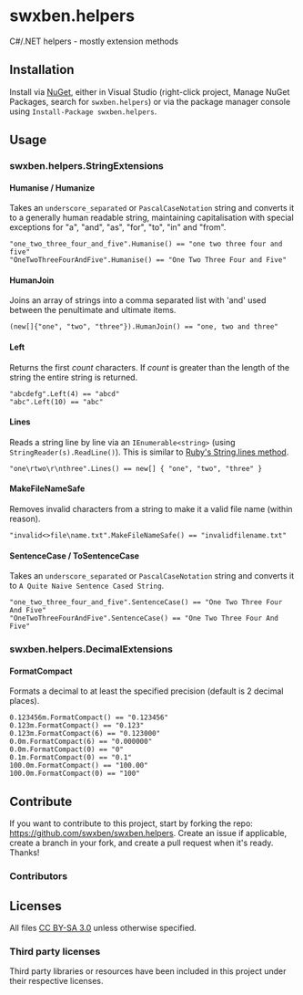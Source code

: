 swxben.helpers
==============

C#/.NET helpers - mostly extension methods


## Installation
Install via [NuGet](http://nuget.org/packages/swxben.helpers), either in Visual Studio (right-click project, Manage NuGet Packages, search for `swxben.helpers`) or via the package manager console using `Install-Package swxben.helpers`.


## Usage


### swxben.helpers.StringExtensions


#### Humanise / Humanize

Takes an `underscore_separated` or `PascalCaseNotation` string and converts it to a generally human readable string, maintaining capitalisation with special exceptions for "a", "and", "as", "for", "to", "in" and "from".

    "one_two_three_four_and_five".Humanise() == "one two three four and five"
    "OneTwoThreeFourAndFive".Humanise() == "One Two Three Four and Five"


#### HumanJoin

Joins an array of strings into a comma separated list with 'and' used between the penultimate and ultimate items.

	(new[]{"one", "two", "three"}).HumanJoin() == "one, two and three"


#### Left

Returns the first _count_ characters. If _count_ is greater than the length of the string the entire string is returned.

    "abcdefg".Left(4) == "abcd"
    "abc".Left(10) == "abc"


#### Lines

Reads a string line by line via an `IEnumerable<string>` (using `StringReader(s).ReadLine()`). This is similar to [Ruby's String.lines method](http://www.ruby-doc.org/core-1.9.3/String.html#method-i-lines).

    "one\rtwo\r\nthree".Lines() == new[] { "one", "two", "three" }


#### MakeFileNameSafe

Removes invalid characters from a string to make it a valid file name (within reason).

    "invalid<>file\name.txt".MakeFileNameSafe() == "invalidfilename.txt"


#### SentenceCase / ToSentenceCase

Takes an `underscore_separated` or `PascalCaseNotation` string and converts it to `A Quite Naive Sentence Cased String`.

    "one_two_three_four_and_five".SentenceCase() == "One Two Three Four And Five"
    "OneTwoThreeFourAndFive".SentenceCase() == "One Two Three Four And Five"


### swxben.helpers.DecimalExtensions


#### FormatCompact

Formats a decimal to at least the specified precision (default is 2 decimal places).

    0.123456m.FormatCompact() == "0.123456"
    0.123m.FormatCompact() == "0.123"
    0.123m.FormatCompact(6) == "0.123000"
    0.0m.FormatCompact(6) == "0.000000"
    0.0m.FormatCompact(0) == "0"
    0.1m.FormatCompact(0) == "0.1"
    100.0m.FormatCompact() == "100.00"
    100.0m.FormatCompact(0) == "100"


## Contribute

If you want to contribute to this project, start by forking the repo: <https://github.com/swxben/swxben.helpers>. Create an issue if applicable, create a branch in your fork, and create a pull request when it's ready. Thanks!

### Contributors


## Licenses

All files [CC BY-SA 3.0](http://creativecommons.org/licenses/by-sa/3.0/) unless otherwise specified.

### Third party licenses

Third party libraries or resources have been included in this project under their respective licenses.
